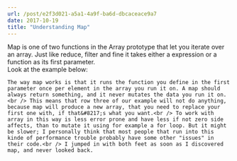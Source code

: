 ```yaml
---
url: /post/e2f3d021-a5a1-4a9f-ba6d-dbcaceace9a7
date: 2017-10-19
title: "Understanding Map"
---
```


<div class="kg-card-markdown">

  Map is one of two functions in the Array prototype that let you iterate over an array. Just like reduce, filter and fine it takes either a expression or a function as its first parameter.<br /> Look at the example below:</p> 

  

<script src="https://gist.github.com/hjertnes/abc8564a716d2c810aa5ddcb80094455.js"></script>

  

  <p>

    The way map works is that it runs the function you define in the first parameter once per element in the array you run it on. A map should always return something, and it never mutates the data you run it on.<br /> This means that row three of our example will not do anything, because map will produce a new array, that you need to replace your first one with, if that&#8217;s what you want.<br /> To work with array in this way is less error prone and have less if not zero side affects, than to mutate it using for example a for loop. But it might be slower; I personally think that most people that run into this kinde of performance trouble probably have some other "issues" in their code.<br /> I jumped in with both feet as soon as I discovered map, and never looked back.

  </p>

</div>